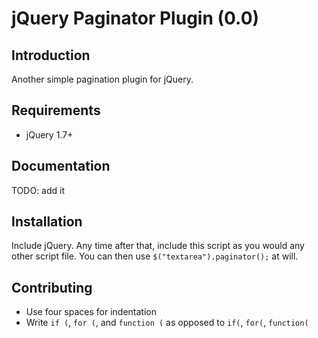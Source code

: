 # jQuery Paginator Plugin (0.0)

## Introduction
Another simple pagination plugin for jQuery.

## Requirements

* jQuery 1.7+

## Documentation

TODO: add it

## Installation

Include jQuery.  Any time after that, include this script as you would any other script file.  You can then use `$("textarea").paginator();` at will.

## Contributing

* Use four spaces for indentation
* Write `if (`, `for (`, and `function (` as opposed to `if(`, `for(`, `function(`
